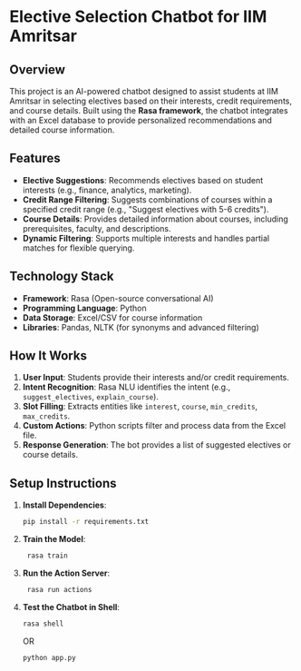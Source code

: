 # Elective Selection Chatbot for IIM Amritsar

## Overview
This project is an AI-powered chatbot designed to assist students at IIM Amritsar in selecting electives based on their interests, credit requirements, and course details. Built using the **Rasa framework**, the chatbot integrates with an Excel database to provide personalized recommendations and detailed course information.

## Features
- **Elective Suggestions**: Recommends electives based on student interests (e.g., finance, analytics, marketing).
- **Credit Range Filtering**: Suggests combinations of courses within a specified credit range (e.g., "Suggest electives with 5-6 credits").
- **Course Details**: Provides detailed information about courses, including prerequisites, faculty, and descriptions.
- **Dynamic Filtering**: Supports multiple interests and handles partial matches for flexible querying.

## Technology Stack
- **Framework**: Rasa (Open-source conversational AI)
- **Programming Language**: Python
- **Data Storage**: Excel/CSV for course information
- **Libraries**: Pandas, NLTK (for synonyms and advanced filtering)

## How It Works
1. **User Input**: Students provide their interests and/or credit requirements.
2. **Intent Recognition**: Rasa NLU identifies the intent (e.g., `suggest_electives`, `explain_course`).
3. **Slot Filling**: Extracts entities like `interest`, `course`, `min_credits`, `max_credits`.
4. **Custom Actions**: Python scripts filter and process data from the Excel file.
5. **Response Generation**: The bot provides a list of suggested electives or course details.

## Setup Instructions
1. **Install Dependencies**:
   ```bash
   pip install -r requirements.txt
   ```
2. **Train the Model**:
   ```bash
    rasa train
   ```
3. **Run the Action Server**:
   ```bash
    rasa run actions
   ```
4. **Test the Chatbot in Shell**:
   ```bash
   rasa shell
   ```
   OR
   ```bash
   python app.py
   ```
